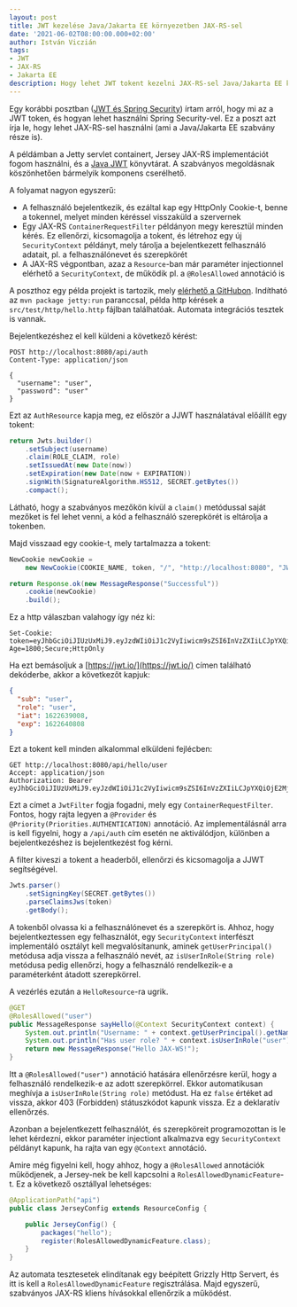 ```yaml
---
layout: post
title: JWT kezelése Java/Jakarta EE környezetben JAX-RS-sel
date: '2021-06-02T08:00:00.000+02:00'
author: István Viczián
tags:
- JWT
- JAX-RS
- Jakarta EE
description: Hogy lehet JWT tokent kezelni JAX-RS-sel Java/Jakarta EE környezetben.
---
```


Egy korábbi posztban ([JWT és Spring Security](/2019/03/18/jwt-es-spring-security.html))
írtam arról, hogy mi az a JWT token, és hogyan lehet használni Spring Security-vel.
Ez a poszt azt írja le, hogy lehet JAX-RS-sel használni (ami a Java/Jakarta EE szabvány része is).

A példámban a Jetty servlet containert, Jersey JAX-RS implementációt fogom használni,
és a [Java JWT](https://github.com/jwtk/jjwt) könyvtárat. A szabványos megoldásnak
köszönhetően bármelyik komponens cserélhető.

A folyamat nagyon egyszerű:

* A felhasználó bejelentkezik, és ezáltal kap egy HttpOnly Cookie-t, benne a tokennel, melyet minden kéréssel visszaküld
  a szervernek
* Egy JAX-RS `ContainerRequestFilter` példányon megy keresztül minden kérés. Ez ellenőrzi, kicsomagolja a tokent, és
  létrehoz egy új `SecurityContext` példányt, mely tárolja a bejelentkezett felhasználó adatait, pl. a felhasználónevet és szerepkörét
* A JAX-RS végpontban, azaz a `Resource`-ban már paraméter injectionnel elérhető a `SecurityContext`, de működik pl. a `@RolesAllowed`
  annotáció is

<!-- more -->

A poszthoz egy példa projekt is tartozik, mely [elérhető a GitHubon](https://github.com/vicziani/jtechlog-jwt-javaee).
Indítható az `mvn package jetty:run` paranccsal, példa http kérések a `src/test/http/hello.http` fájlban találhatóak.
Automata integrációs tesztek is vannak.

Bejelentkezéshez el kell küldeni a következő kérést:

```plain
POST http://localhost:8080/api/auth
Content-Type: application/json

{
  "username": "user",
  "password": "user"
}
```
Ezt az `AuthResource` kapja meg, ez először a JJWT használatával előállít egy tokent:

```java
return Jwts.builder()
    .setSubject(username)
    .claim(ROLE_CLAIM, role)
    .setIssuedAt(new Date(now))
    .setExpiration(new Date(now + EXPIRATION))
    .signWith(SignatureAlgorithm.HS512, SECRET.getBytes())
    .compact();
```

Látható, hogy a szabványos mezőkön kívül a `claim()` metódussal saját mezőket is fel lehet venni,
a kód a felhasználó szerepkörét is eltárolja a tokenben.

Majd visszaad egy cookie-t, mely tartalmazza a tokent:

```java
NewCookie newCookie = 
    new NewCookie(COOKIE_NAME, token, "/", "http://localhost:8080", "JWT", 30 * 60, true, true);

return Response.ok(new MessageResponse("Successful"))
    .cookie(newCookie)
    .build();
```

Ez a http válaszban valahogy így néz ki:

```plain
Set-Cookie: token=eyJhbGciOiJIUzUxMiJ9.eyJzdWIiOiJ1c2VyIiwicm9sZSI6InVzZXIiLCJpYXQiOjE2MjI2MzkwMDgsImV4cCI6MTYyMjY0MDgwOH0.VxwmtuuAUPXlhYZVfX7uHc4RQWt8laR65Kb4YmKNm2azSPtvAkWO8fluVp_H4a2v9j_uvtK4fFE_qBraxmBqzg;Version=1;Comment=JWT;Domain=http://localhost:8080;Path=/;Max-Age=1800;Secure;HttpOnly
```

Ha ezt bemásoljuk a [https://jwt.io/](https://jwt.io/) címen található dekóderbe, akkor a következőt kapjuk:

```json
{
  "sub": "user",
  "role": "user",
  "iat": 1622639008,
  "exp": 1622640808
}
```

Ezt a tokent kell minden alkalommal elküldeni fejlécben:

```plain
GET http://localhost:8080/api/hello/user
Accept: application/json
Authorization: Bearer eyJhbGciOiJIUzUxMiJ9.eyJzdWIiOiJ1c2VyIiwicm9sZSI6InVzZXIiLCJpYXQiOjE2MjI2MzkwMDgsImV4cCI6MTYyMjY0MDgwOH0.VxwmtuuAUPXlhYZVfX7uHc4RQWt8laR65Kb4YmKNm2azSPtvAkWO8fluVp_H4a2v9j_uvtK4fFE_qBraxmBqzg
```

Ezt a címet a `JwtFilter` fogja fogadni, mely egy `ContainerRequestFilter`. Fontos, hogy rajta legyen a
`@Provider` és `@Priority(Priorities.AUTHENTICATION)` annotáció. Az implementálásnál arra is kell figyelni,
hogy a `/api/auth` cím esetén ne aktiválódjon, különben a bejelentkezéshez is bejelentkezést fog kérni.

A filter kiveszi a tokent a headerből, ellenőrzi és kicsomagolja a JJWT segítségével.

```java
Jwts.parser()
    .setSigningKey(SECRET.getBytes())
    .parseClaimsJws(token)
    .getBody();
```

A tokenből olvassa ki
a felhasználónevet és a szerepkört is. Ahhoz, hogy bejelentkeztessen egy felhasználót, egy `SecurityContext`
interfészt implementáló osztályt kell megvalósítanunk, aminek `getUserPrincipal()` metódusa adja vissza a 
felhasználó nevét, az `isUserInRole(String role)` metódusa pedig ellenőrzi, hogy a felhasználó
rendelkezik-e a paraméterként átadott szerepkörrel. 

A vezérlés ezután a `HelloResource`-ra ugrik.

```java
@GET
@RolesAllowed("user")
public MessageResponse sayHello(@Context SecurityContext context) {
    System.out.println("Username: " + context.getUserPrincipal().getName());
    System.out.println("Has user role? " + context.isUserInRole("user"));
    return new MessageResponse("Hello JAX-WS!");
}
```

Itt a `@RolesAllowed("user")` annotáció hatására
ellenőrzésre kerül, hogy a felhasználó rendelkezik-e az adott szerepkörrel. Ekkor automatikusan
meghívja a `isUserInRole(String role)` metódust. Ha ez `false` értéket ad vissza, akkor
403 (Forbidden) státuszkódot kapunk vissza. Ez a deklaratív ellenőrzés.

Azonban a bejelentkezett felhasználót, és szerepköreit programozottan is le lehet kérdezni,
ekkor paraméter injectiont alkalmazva egy `SecurityContext` példányt kapunk, ha rajta van
egy `@Context` annotáció.

Amire még figyelni kell, hogy ahhoz, hogy a `@RolesAllowed` annotációk működjenek,
a Jersey-nek be kell kapcsolni a `RolesAllowedDynamicFeature`-t. Ez a következő osztállyal
lehetséges:

```java
@ApplicationPath("api")
public class JerseyConfig extends ResourceConfig {

    public JerseyConfig() {
        packages("hello");
        register(RolesAllowedDynamicFeature.class);
    }
}
```

Az automata tesztesetek elindítanak egy beépített Grizzly Http Servert, és itt is
kell a `RolesAllowedDynamicFeature` regisztrálása. Majd egyszerű, szabványos
JAX-RS kliens hívásokkal ellenőrzik a működést.